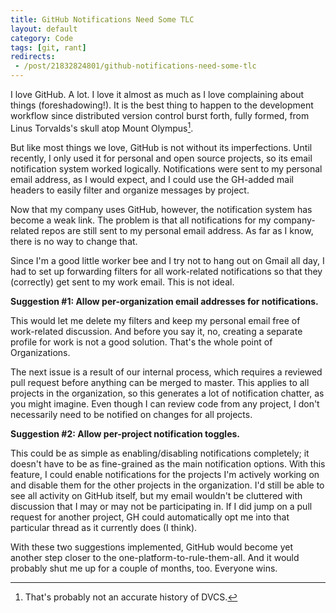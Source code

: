 ```yaml
---
title: GitHub Notifications Need Some TLC
layout: default
category: Code
tags: [git, rant]
redirects:
 - /post/21832824801/github-notifications-need-some-tlc
---
```


I love GitHub. A lot. I love it almost as much as I love complaining about things (foreshadowing!). It is the best thing to happen to the development workflow since distributed version control burst forth, fully formed, from Linus Torvalds's skull atop Mount Olympus[^dvcs].

But like most things we love, GitHub is not without its imperfections. Until recently, I only used it for personal and open source projects, so its email notification system worked logically. Notifications were sent to my personal email address, as I would expect, and I could use the GH-added mail headers to easily filter and organize messages by project.

Now that my company uses GitHub, however, the notification system has become a weak link. The problem is that all notifications for my company-related repos are still sent to my personal email address. As far as I know, there is no way to change that.

Since I'm a good little worker bee and I try not to hang out on Gmail all day, I had to set up forwarding filters for all work-related notifications so that they (correctly) get sent to my work email. This is not ideal.

<!-- end_preview -->

**Suggestion #1: Allow per-organization email addresses for notifications.**

This would let me delete my filters and keep my personal email free of work-related discussion. And before you say it, no, creating a separate profile for work is not a good solution. That's the whole point of Organizations.

The next issue is a result of our internal process, which requires a reviewed pull request before anything can be merged to master. This applies to all projects in the organization, so this generates a lot of notification chatter, as you might imagine. Even though I can review code from any project, I don't necessarily need to be notified on changes for all projects.

**Suggestion #2: Allow per-project notification toggles.**

This could be as simple as enabling/disabling notifications completely; it doesn't have to be as fine-grained as the main notification options. With this feature, I could enable notifications for the projects I'm actively working on and disable them for the other projects in the organization. I'd still be able to see all activity on GitHub itself, but my email wouldn't be cluttered with discussion that I may or may not be participating in. If I did jump on a pull request for another project, GH could automatically opt me into that particular thread as it currently does (I think).

With these two suggestions implemented, GitHub would become yet another step closer to the one-platform-to-rule-them-all. And it would probably shut me up for a couple of months, too. Everyone wins.

[^dvcs]: That's probably not an accurate history of DVCS.


